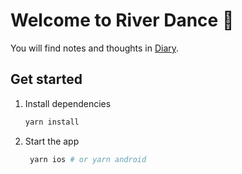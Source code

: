 # Welcome to River Dance 💃

You will find notes and thoughts in [Diary](./docs/diary.md).

## Get started

1. Install dependencies

   ```bash
   yarn install
   ```

2. Start the app

   ```bash
    yarn ios # or yarn android
   ```
